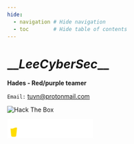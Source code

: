 ```yaml
---
hide:
  - navigation # Hide navigation
  - toc        # Hide table of contents
---
```


# \_\__LeeCyberSec_\_\_

**Hades - Red/purple teamer**

`Email:` [tuvn@protonmail.com](mailto:tuvn@protonmail.com)

<img src="http://www.hackthebox.eu/badge/image/167764" alt="Hack The Box">

<br>

<a href='https://www.buymeacoffee.com/leecybersec' target="blank"><img src="bymeacoffee.png" width="200"/></a>
